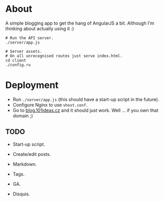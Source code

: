 # About

A simple blogging app to get the hang of AngularJS a bit. Although I'm thinking about actually using it :)

```shell
# Run the API server.
./server/app.js

# Server assets.
# On all unrecognised routes just serve index.html.
cd client
./config.ru
```

# Deployment

- Run `./server/app.js` (this should have a start-up script in the future).
- Configure Nginx to use `vhost.conf`.
- Go to [blog.101ideas.cz](http://blog.101ideas.cz) and it should just work. Well ... if you own that domain ;)

## TODO

- Start-up script.
- Create/edit posts.
- Markdown.
- Tags.

- GA.
- Disquis.
